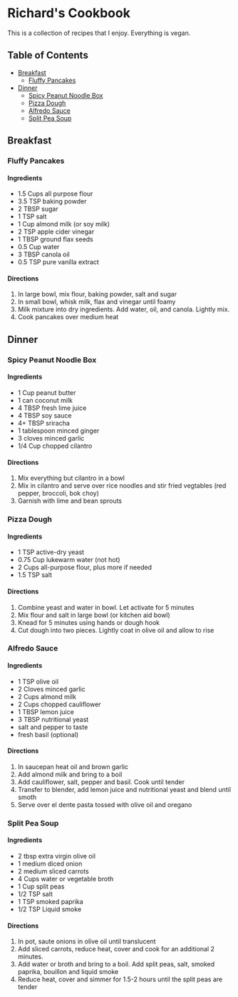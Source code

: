# Richard's Cookbook
This is a collection of recipes that I enjoy. Everything is vegan.

## Table of Contents

- [Breakfast](#breakfast)
	- [Fluffy Pancakes](#fluffy-pancakes)
- [Dinner](#dinner)
	- [Spicy Peanut Noodle Box](#spicy-peanut-noodle-box)
	- [Pizza Dough](#pizza-dough)
	- [Alfredo Sauce](#alfredo-sauce)
	- [Split Pea Soup](#split-pea-soup)


<!-- /TOC -->

## Breakfast

### Fluffy Pancakes
#### Ingredients
* 1.5 Cups all purpose flour
* 3.5 TSP baking powder
* 2 TBSP sugar
* 1 TSP salt
* 1 Cup almond milk (or soy milk)
* 2 TSP apple cider vinegar
* 1 TBSP ground flax seeds
* 0.5 Cup water
* 3 TBSP canola oil
* 0.5 TSP pure vanilla extract

#### Directions
1. In large bowl, mix flour, baking powder, salt and sugar
2. In small bowl, whisk milk, flax and vinegar until foamy
3. Milk mixture into dry ingredients. Add water, oil, and canola. Lightly mix.
4. Cook pancakes over medium heat

## Dinner

### Spicy Peanut Noodle Box
#### Ingredients
* 1 Cup peanut butter
* 1 can coconut milk
* 4 TBSP fresh lime juice
* 4 TBSP soy sauce
* 4+ TBSP sriracha
* 1 tablespoon minced ginger
* 3 cloves minced garlic
* 1/4 Cup chopped cilantro

#### Directions
1. Mix everything but cilantro in a bowl
2. Mix in cilantro and serve over rice noodles and stir fried vegtables (red pepper, broccoli, bok choy)
3. Garnish with lime and bean sprouts


### Pizza Dough
#### Ingredients
* 1 TSP active-dry yeast
* 0.75 Cup lukewarm water (not hot)
* 2 Cups all-purpose flour, plus more if needed
* 1.5 TSP salt

#### Directions
1. Combine yeast and water in bowl. Let activate for 5 minutes
2. Mix flour and salt in large bowl (or kitchen aid bowl)
3. Knead for 5 minutes using hands or dough hook
4. Cut dough into two pieces. Lightly coat in olive oil and allow to rise

### Alfredo Sauce

#### Ingredients
* 1 TSP olive oil
* 2 Cloves minced garlic
* 2 Cups almond milk
* 2 Cups chopped cauliflower
* 1 TBSP lemon juice
* 3 TBSP nutritional yeast
* salt and pepper to taste
* fresh basil (optional)

#### Directions
1. In saucepan heat oil and brown garlic
2. Add almond milk and bring to a boil
3. Add cauliflower, salt, pepper and basil. Cook until tender
4. Transfer to blender, add lemon juice and nutritional yeast and blend until smoth
5. Serve over el dente pasta tossed with olive oil and oregano

### Split Pea Soup
#### Ingredients
* 2 tbsp extra virgin olive oil
* 1 medium diced onion
* 2 medium sliced carrots
* 4 Cups water or vegetable broth
* 1 Cup split peas
* 1/2 TSP salt
* 1 TSP smoked paprika
* 1/2 TSP Liquid smoke

#### Directions
1. In pot, saute onions in olive oil until translucent
2. Add sliced carrots, reduce heat, cover and cook for an additional 2 minutes.
3. Add water or broth and bring to a boil. Add split peas, salt, smoked paprika, bouillon and liquid smoke
4. Reduce heat, cover and simmer for 1.5-2 hours until the split peas are tender
